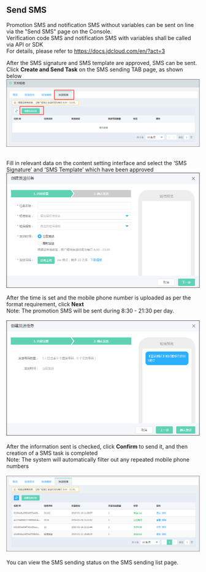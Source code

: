 ## Send SMS <br>

Promotion SMS and notification SMS without variables can be sent on line via the "Send SMS" page on the Console.  
Verification code SMS and notification SMS with variables shall be called via API or SDK  
For details, please refer to https://docs.jdcloud.com/en/?act=3  

After the SMS signature and SMS template are approved, SMS can be sent. Click **Create and Send Task** on the SMS sending TAB page, as shown below<br>
![发送短信](../../../../image/Text-Message/dx-018.png)<br><br>

Fill in relevant data on the content setting interface and select the ‘SMS Signature’ and ‘SMS Template’ which have been approved<br>
![发送短信](../../../../image/Text-Message/dx-019.png)<br>

After the time is set and the mobile phone number is uploaded as per the format requirement, click **Next**<br>
Note: The promotion SMS will be sent during 8:30 - 21:30 per day.<br><br>
![确认发送](../../../../image/Text-Message/dx-020.png)<br><br>
After the information sent is checked, click **Confirm** to send it, and then creation of a SMS task is completed<br>
Note: The system will automatically filter out any repeated mobile phone numbers<br><br>
![发送列表](../../../../image/Text-Message/dx-021.png)<br><br>
You can view the SMS sending status on the SMS sending list page.